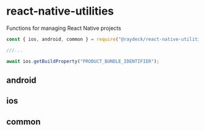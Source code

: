 # react-native-utilities

Functions for managing React Native projects

```javascript
const { ios, android, common } = require("@raydeck/react-native-utilities");

///...

await ios.getBuildProperty("PRODUCT_BUNDLE_IDENTIFIER");
```

## android

## ios

## common

